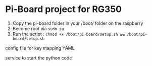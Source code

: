 # Pi-Board project for RG350




1. Copy the pi-board folder in your /boot/ folder on the raspberry
2. Become root via `sudo su`  
3. Run the script : `chmod +x /boot/pi-board/setup.sh && /boot/pi-board/setup.sh`


config file for key mapping YAML

service to start the python code

